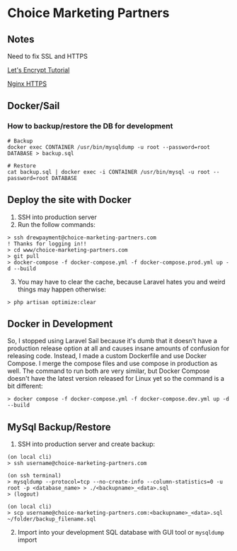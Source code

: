 # Choice Marketing Partners

## Notes

Need to fix SSL and HTTPS

[Let's Encrypt Tutorial](https://pentacent.medium.com/nginx-and-lets-encrypt-with-docker-in-less-than-5-minutes-b4b8a60d3a71)

[Nginx HTTPS](http://nginx.org/en/docs/http/configuring_https_servers.html)

## Docker/Sail

### How to backup/restore the DB for development 

```
# Backup
docker exec CONTAINER /usr/bin/mysqldump -u root --password=root DATABASE > backup.sql

# Restore
cat backup.sql | docker exec -i CONTAINER /usr/bin/mysql -u root --password=root DATABASE
```

## Deploy the site with Docker 

1. SSH into production server 
2. Run the follow commands:
```
> ssh drewpayment@choice-marketing-partners.com
! Thanks for logging in!! 
> cd www/choice-marketing-partners.com
> git pull
> docker-compose -f docker-compose.yml -f docker-compose.prod.yml up -d --build
```
3. You may have to clear the cache, because Laravel hates you and weird things 
may happen otherwise:
```
> php artisan optimize:clear
```

## Docker in Development
So, I stopped using Laravel Sail because it's dumb that it doesn't have a production release option at all and causes insane amounts of confusion for releasing code. Instead, I made a custom Dockerfile and use Docker Compose. I merge the compose files and use compose in production as well. The command to run both are very similar, but Docker Compose doesn't have the latest version released for Linux yet so the command is a bit different: 
```
> docker compose -f docker-compose.yml -f docker-compose.dev.yml up -d --build
```

## MySql Backup/Restore

1. SSH into production server and create backup: 
```
(on local cli)
> ssh username@choice-marketing-partners.com

(on ssh terminal)
> mysqldump --protocol=tcp --no-create-info --column-statistics=0 -u root -p <database_name> > ./<backupname>_<data>.sql
> (logout)

(on local cli)
> scp username@choice-marketing-partners.com:<backupname>_<data>.sql ~/folder/backup_filename.sql
```
2. Import into your development SQL database with GUI tool or `mysqldump` import
